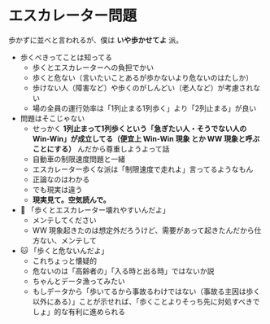 # エスカレーター問題
歩かずに並べと言われるが、僕は **いや歩かせてよ** 派。

- 歩くべきってことは知ってる
  - 歩くとエスカレーターへの負担でかい
  - 歩くと危ない（言いたいことあるが歩かないより危ないのはたしか）
  - 歩けない人（障害など）や歩くのがしんどい（老人など）が考慮されない
  - 場の全員の運行効率は「1列止まる1列歩く」より「2列止まる」が良い
- 問題はそこじゃない
  - せっかく **1列止まって1列歩くという「急ぎたい人・そうでない人の Win-Win」が成立してる（便宜上 Win-Win 現象 とか WW 現象と呼ぶことにする）** んだから尊重しようよって話
  - 自動車の制限速度問題と一緒
  - エスカレーター歩くな派は「制限速度で走れよ」言ってるようなもん
  - 正論なのはわかる
  - でも現実は違う
  - **現実見て。空気読んで。**
- :dog: 「歩くとエスカレーター壊れやすいんだよ」
  - メンテしてください
  - WW 現象起きたのは想定外だろうけど、需要があって起きたんだから仕方ない、メンテして
- :cat: 「歩くと危ないんだよ」
  - これちょっと懐疑的
  - 危ないのは「高齢者の」「入る時と出る時」ではないか説
  - ちゃんとデータ漁ってみたい
  - もしデータから「歩いてるから事故るわけではない（事故る主因は歩く以外にある）」ことが示せれば、「歩くことよりそっち先に対処すべきでしょ」的な有利に進められる


